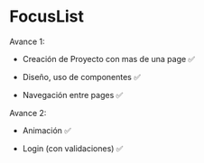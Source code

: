 # FocusList

Avance 1:

- Creación de Proyecto con mas de una page ✅

- Diseño, uso de componentes ✅

- Navegación entre pages ✅



Avance 2:

- Animación ✅

- Login (con validaciones) ✅